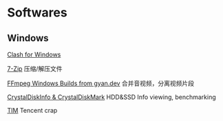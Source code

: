 # Softwares
## Windows
[Clash for Windows](https://github.com/Fndroid/clash_for_windows_pkg/releases/latest) 

[7-Zip](https://7-zip.org/) 压缩/解压文件

[FFmpeg Windows Builds from gyan.dev](https://www.gyan.dev/ffmpeg/builds/) 合并音视频，分离视频片段

[CrystalDiskInfo & CrystalDiskMark](https://crystalmark.info/en/software/crystaldiskinfo/) HDD&SSD Info viewing, benchmarking

[TIM](https://tim.qq.com/download.html) Tencent crap
